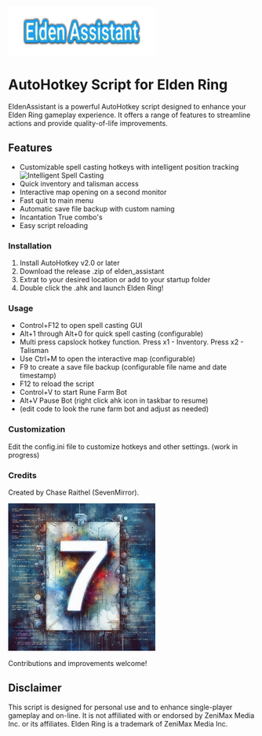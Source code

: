 <img src="https://github.com/ChaseRaithel/Elden-Assistant/blob/main/eldenassistant.png" alt="Elden Assistant" height="100" width="300"/>
   
# AutoHotkey Script for Elden Ring

EldenAssistant is a powerful AutoHotkey script designed to enhance your Elden Ring gameplay experience. It offers a range of features to streamline actions and provide quality-of-life improvements.

## Features

- Customizable spell casting hotkeys with intelligent position tracking
![Intelligent Spell Casting](https://github.com/ChaseRaithel/Elden-Assistant/blob/main/Elden-assistant_spell.gif)
- Quick inventory and talisman access
- Interactive map opening on a second monitor
- Fast quit to main menu
- Automatic save file backup with custom naming
- Incantation True combo's
- Easy script reloading

### Installation

1. Install AutoHotkey v2.0 or later
2. Download the release .zip of elden_assistant
3. Extrat to your desired location or add to your startup folder
4. Double click the .ahk and launch Elden Ring!

### Usage

- Control+F12 to open spell casting GUI
- Alt+1 through Alt+0 for quick spell casting (configurable)
- Multi press capslock hotkey function.  Press x1 - Inventory.  Press x2 - Talisman
- Use Ctrl+M to open the interactive map (configurable)
- F9 to create a save file backup (configurable file name and date timestamp)
- F12 to reload the script
- Control+V to start Rune Farm Bot
- Alt+V Pause Bot (right click ahk icon in taskbar to resume)
- (edit code to look the rune farm bot and adjust as needed)

### Customization

Edit the config.ini file to customize hotkeys and other settings. (work in progress)

### Credits

Created by Chase Raithel (SevenMirror).

<img src="https://github.com/ChaseRaithel/Elden-Assistant/blob/main/sevenMirror.png" alt="Image" height="300" width="300"/>

Contributions and improvements welcome!

## Disclaimer

This script is designed for personal use and to enhance single-player gameplay and on-line. It is not affiliated with or endorsed by ZeniMax Media Inc. or its affiliates. Elden Ring is a trademark of ZeniMax Media Inc.
